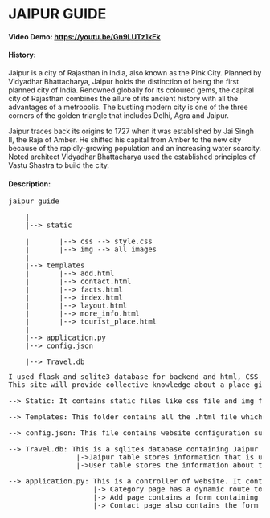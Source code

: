 # JAIPUR GUIDE
#### Video Demo:  https://youtu.be/Gn9LUTz1kEk
#### History:

Jaipur is a city of Rajasthan in India, also known as the Pink City.
Planned by Vidyadhar Bhattacharya, Jaipur holds the distinction of being the first planned city of India. Renowned globally for its coloured gems, the capital city of Rajasthan combines the allure of its ancient history with all the advantages of a metropolis. The bustling modern city is one of the three corners of the golden triangle that includes Delhi, Agra and Jaipur.

Jaipur traces back its origins to 1727 when it was established by Jai Singh II, the Raja of Amber. He shifted his capital from Amber to the new city because of the rapidly-growing population and an increasing water scarcity. Noted architect Vidyadhar Bhattacharya used the established principles of Vastu Shastra to build the city.

#### Description:
<pre>
jaipur guide<br>
    |
    |--> static<br>
    |       |--> css --> style.css
    |       |--> img --> all images
    |
    |--> templates
    |       |--> add.html
    |       |--> contact.html
    |       |--> facts.html
    |       |--> index.html
    |       |--> layout.html
    |       |--> more_info.html
    |       |--> tourist_place.html
    |
    |--> application.py
    |--> config.json<br>
    |--> Travel.db
<pre>
I used flask and sqlite3 database for backend and html, CSS and JavaScript for frontend. This website will guide tourists to find and locate amazing places to visit in Jaipur. I have categorized places to make interface user friendly so that they can bifurcate according to their preferences. Description, history and facts about places which makes place more interesting to visit. People can find best and suitable time to visit places. People can able to explore some hidden gems of Jaipur.
This site will provide collective knowledge about a place giving major information to users. With collection of photo captured at that location which make this website more useful than other related.

--> Static: It contains static files like css file and img folder contaning all the images used in website.

--> Templates: This folder contains all the .html file which work as template for the website.

--> config.json: This file contains website configuration such as admin email-id, password, image folder path, etc.

--> Travel.db: This is a sqlite3 database containing Jaipur and User Table.
                |->Jaipur table stores information that is used in category pages. Columns are name, image, tag, desc.
                |->User table stores the information about the user who submit contact form. Columns are username, email, contact, suggestion.

--> application.py: This is a controller of website. It contains different routes to handle different page request and giving back proper response. It has home page, facts page, tourist places (containing all places), category page (according to user preference), detail page, add page and contact page.
                    |-> Category page has a dynamic route to handle multiple request without post or get method. Category method then make a query to Jaiput table in database according to the request and sends back the response to the user.
                    |-> Add page contains a form containing fields required to a place. If admin submits the form by his email_id then the place is directly added to the website else the data is stored in database for evaluation.
                    |-> Contact page also contains the form for any suggestion and query. All the details filled by user are stored in Users table. After submition User receives the thank you mail and admin receives the mail, containing the user information and query.
